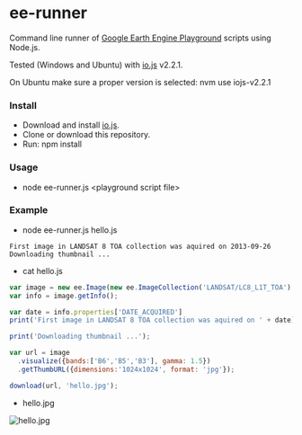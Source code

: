 # ee-runner

Command line runner of [Google Earth Engine Playground](https://ee-api.appspot.com/) scripts using Node.js.

Tested (Windows and Ubuntu) with [io.js](https://iojs.org) v2.2.1.

On Ubuntu make sure a proper version is selected: nvm use iojs-v2.2.1

### Install

* Download and install [io.js](https://iojs.org).
* Clone or download this repository.
* Run: npm install

### Usage
* node ee-runner.js \<playground script file\>

### Example

* node ee-runner.js hello.js

```
First image in LANDSAT 8 TOA collection was aquired on 2013-09-26
Downloading thumbnail ...
```

* cat hello.js

```javascript
var image = new ee.Image(new ee.ImageCollection('LANDSAT/LC8_L1T_TOA').first());
var info = image.getInfo();

var date = info.properties['DATE_ACQUIRED']
print('First image in LANDSAT 8 TOA collection was aquired on ' + date);

print('Downloading thumbnail ...');

var url = image
  .visualize({bands:['B6','B5','B3'], gamma: 1.5})
  .getThumbURL({dimensions:'1024x1024', format: 'jpg'});

download(url, 'hello.jpg');

```

* hello.jpg

![hello.jpg](https://github.com/gena/ee-runner/blob/master/hello.jpg?raw=true "Result")
